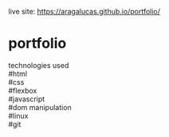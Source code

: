 live site: https://aragalucas.github.io/portfolio/
# portfolio <br>
technologies used <br>
#html <br>
#css <br>
#flexbox <br>
#javascript <br>
#dom manipulation <br>
#linux <br>
#git
